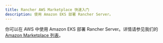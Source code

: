 ```yaml
---
title: Rancher AWS Marketplace 快速入门
description: 使用 Amazon EKS 部署 Rancher Server。
---
```


你可以在 AWS 中使用 Amazon EKS 部署 Rancher Server。详情请参见我们的 [Amazon Marketplace 列表](https://aws.amazon.com/marketplace/pp/prodview-go7ent7goo5ae)。
